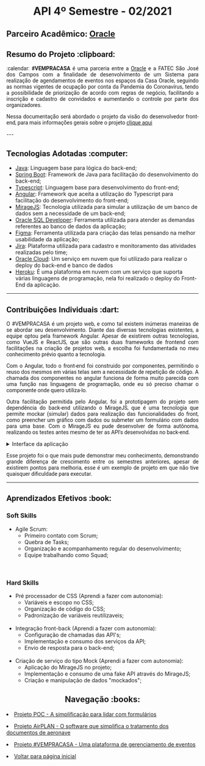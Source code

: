 <html>
<body>
 <h1 align="center"> API 4º Semestre - 02/2021</h1>
 <h2> Parceiro Acadêmico: <a href="https://www.oracle.com/br/">Oracle</a></h2>
  <h2 style="font-family:roboto;"> Resumo do Projeto :clipboard:</h2>
  <p align="justify" style="font-family:roboto;"> :calendar: <b>#VEMPRACASA</b> é uma parceria entre a <a href="https://www.oracle.com/br/index.html">Oracle</a> e a FATEC São José dos Campos com a finalidade de desenvolvimento de um Sistema para realização de agendamentos de eventos nos espaços da Casa Oracle, seguindo as normas vigentes de ocupação por conta da Pandemia do Coronavírus, tendo a possibilidade de priorização de acordo com regras de negócio, facilitando a inscrição e cadastro de convidados e aumentando o controle por parte dos organizadores.</p>
  <p align="justify" style="font-family:roboto;">Nessa documentação será abordado o projeto da visão do desenvolvedor front-end, para mais informações gerais sobre o projeto <a href="https://github.com/GabrielSG20/API4Sem2021">clique aqui</a></p>
  ---
  
  <h2 style="font-family:roboto;"> Tecnologias Adotadas :computer:</h2>
  
  * [Java](https://www.java.com/pt_BR/): Linguagem base para lógica do back-end;
  * [Spring Boot](https://spring.io/): Framework de Java para facilitação do desenvolvimento do back-end;
  * [Typescript](https://www.javascript.com/): Linguagem base para desenvolvimento do front-end;
  * [Angular](https://angular.io/): Framework que aceita a utilização do Typescript para facilitação do desenvolvimento do front-end;
  * [MirageJS](https://miragejs.com/): Tecnologia utilizada para simular a utilização de um banco de dados sem a necessidade de um back-end;
  * [Oracle SQL Developer](https://www.oracle.com/tools/downloads/sqldev-downloads.html): Ferramenta utilizada para atender as demandas referentes ao banco de dados da aplicação;
  * [Figma](https://www.figma.com/): Ferramenta utilizada para criação das telas pensando na melhor usabilidade da aplicação;
  * [Jira](https://vempracasa.atlassian.net/): Plataforma utilizada para cadastro e monitoramento das atividades realizadas pelo time;
  * [Oracle Cloud](https://www.oracle.com/br/cloud/): Um serviço em nuvem que foi utilizado para realizar o deploy do back-end e banco de dados
  * [Heroku](https://www.heroku.com/platform): É uma plataforma em nuvem com um serviço que suporta várias linguagens de programação, nela foi realizado o deploy do Front-End da aplicação.
  ---
  
  <h2 style="font-family:roboto;"> Contribuições Individuais :dart:</h2>
<p align="justify" style="font-family:roboto;">O #VEMPRACASA é um projeto web, e como tal existem inúmeras maneiras de se abordar seu desenvolvimento. Diante das diversas tecnologias existentes, a equipe optou pela framework Angular. Apesar de existirem outras tecnologias, como VueJS e ReactJS, que são outras duas frameworks de frontend com facilitações na criação de projetos web, a escolha foi fundamentada no meu conhecimento prévio quanto a tecnologia.</p>
 <p align="justify" style="font-family:roboto;">Com o Angular, todo o front-end foi construido por componentes, permitindo o reuso dos mesmos em várias telas sem a necessidade de repetição de código. A chamada dos componentes no angular funciona de forma muito parecida com uma função nas linguagens de programação, onde eu só preciso chamar o componente onde quero utiliza-lo.</p>
 <p align="justify" style="font-family:roboto;">Outra facilitação permitida pelo Angular, foi a prototipagem do projeto sem dependência do back-end utilizando o MirageJS, que é uma tecnologia que permite mockar (simular) dados para realização das funcionalidades do front, como preencher um gráfico com dados ou submeter um formulário com dados para uma base. Com o MirageJS eu pude desenvolver de forma autônoma, realizando os testes antes mesmo de ter as API's desenvolvidas no back-end.</p>
   <details>
  <summary>Interface da aplicação</summary>
   <p align="center">
     <video src="https://user-images.githubusercontent.com/61523979/189658833-ef25e07d-417e-4832-8a5b-7613ce5d8853.mp4" controls="controls" style="max-rate: 730px;">
     </video>  
   </p>
  </details>
 <p align="justify" style="font-family:roboto;">Esse projeto foi o que mais pude demonstrar meu conhecimento, demonstrando grande diferença de crescimento entre os semestres anteriores, apesar de existirem pontos para melhoria, esse é um exemplo de projeto em que não tive quaisquer dificuldade para executar.</p>
 
  ---
   
  <h2 style="font-family:roboto;"> Aprendizados Efetivos :book:</h2>
 
 <h3 align="justify">Soft Skills</h3>
  <ul>
    <li>Agile Scrum:
      <ul>
        <li>Primeiro contato com Scrum;</li>
        <li>Quebra de Tasks;</li>
        <li>Organização e acompanhamento regular do desenvolvimento;</li>   
        <li>Equipe trabalhando como Squad;</li>
      </ul>
     </li>
   </ul>
 <br>
  <h3 align="justify">Hard Skills</h3>
  <ul>
     <li>Pré processador de CSS (Aprendi a fazer com autonomia):
  <ul>
    <li>Variáveis e escopo no CSS;</li>
    <li>Organização de código do CSS;</li>   
    <li>Padronização de variáveis reutilizaveis;</li>
    </ul></li>
   <br>
   <li>Integração front-back (Aprendi a fazer com autonomia):
  <ul>
    <li>Configuração de chamadas das API's;</li>
    <li>Implementação e consumo dos serviços da API;</li>   
    <li>Envio de resposta para o back-end;</li>
    </ul></li>
   <br>
   <li>Criação de serviço do tipo Mock (Aprendi a fazer com autonomia):
  <ul>
    <li>Aplicação do MirageJS no projeto;</li>
    <li>Implementação e consumo de uma fake API através do MirageJS;</li>   
    <li>Criação e manipulação de dados "mockados";</li>
    </ul></li>
  </ul>
  </ul>
  <h2 align="center"> Navegação :books:</h2>
  <p align="justify" style="font-family:roboto;"><li><a href="https://github.com/MikeBBatista/dossie/blob/main/API_2.md">Projeto POC - A simplificação para lidar com formulários</a></li></p>
  <p align="justify" style="font-family:roboto;"><li><a href="https://github.com/MikeBBatista/dossie/blob/main/API_3.md">Projeto AirPLAN - O software que simplifica o tratamento dos documentos de aeronave</a></li></p>
  <p align="justify" style="font-family:roboto;"><li><a href="https://github.com/MikeBBatista/dossie/blob/main/API_4.md">Projeto #VEMPRACASA - Uma plataforma de gerenciamento de eventos</a></li></p>
  <p align="justify" style="font-family:roboto;"><li><a href="https://github.com/MikeBBatista/dossie/blob/main/README.md">Voltar para página inicial</a></li></p>
  
</body>
</html>

